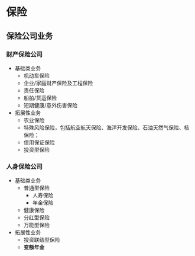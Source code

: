 # 保险

## 保险公司业务

### 财产保险公司

- 基础类业务
  - 机动车保险
  - 企业/家庭财产保险及工程保险
  - 责任保险
  - 船舶/货运保险
  - 短期健康/意外伤害保险
- 拓展性业务
  - 农业保险
  - 特殊风险保险，包括航空航天保险、海洋开发保险、石油天然气保险、核保险；
  - 信用保证保险
  - 投资型保险

### 人身保险公司

- 基础类业务
  - 普通型保险
    - 人寿保险
    - 年金保险
  - 健康保险
  - 分红型保险
  - 万能型保险
- 拓展性业务
  - 投资联结型保险
  - **变额年金**
